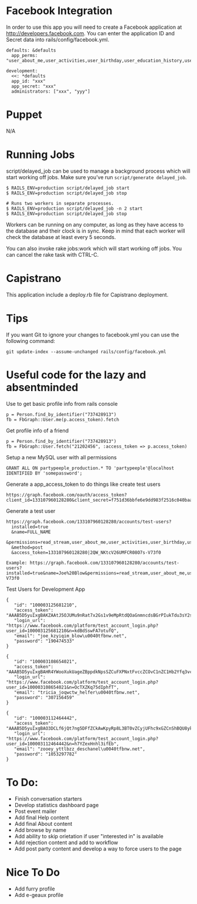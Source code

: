 # Facebook Integration
In order to use this app you will need to create a Facebook application at http://developers.facebook.com.  You can enter the application ID and Secret data into rails/config/facebook.yml.

    defaults: &defaults
      app_perms: "user_about_me,user_activities,user_birthday,user_education_history,user_events,user_groups,user_hometown,user_interests,user_likes,user_photos,user_relationships,user_relationship_details,user_religion_politics,user_work_history,email,offline_access"
  
    development: 
      <<: *defaults
      app_id: "xxx"
      app_secret: "xxx"
      administrators: ["xxx", "yyy"]

# Puppet
N/A

# Running Jobs

script/delayed_job can be used to manage a background process which will start working off jobs. Make sure you’ve run `script/generate delayed_job`.

    $ RAILS_ENV=production script/delayed_job start
    $ RAILS_ENV=production script/delayed_job stop

    # Runs two workers in separate processes.
    $ RAILS_ENV=production script/delayed_job -n 2 start
    $ RAILS_ENV=production script/delayed_job stop

Workers can be running on any computer, as long as they have access to the database and their clock is in sync. Keep in mind that each worker will check the database at least every 5 seconds.

You can also invoke rake jobs:work which will start working off jobs. You can cancel the rake task with CTRL-C.

# Capistrano

This application include a deploy.rb file for Capistrano deployment.  

# Tips

If you want Git to ignore your changes to facebook.yml you can use the following command:

    git update-index --assume-unchanged rails/config/facebook.yml
    
# Useful code for the lazy and absentminded

Use to get basic profile info from rails console

    p = Person.find_by_identifier("737428913")
    fb = FbGraph::User.me(p.access_token).fetch
    
Get profile info of a friend 

    p = Person.find_by_identifier("737428913")
    fb = FbGraph::User.fetch("21202456", :access_token => p.access_token)
    
Setup a new MySQL user with all permissions

    GRANT ALL ON partypeeple_production.* TO 'partypeeple'@localhost IDENTIFIED BY 'somepassword';

Generate a app_access_token to do things like create test users

    https://graph.facebook.com/oauth/access_token?client_id=133107960128280&client_secret=f751d36bbfe6e9dd983f2516c040baaf&grant_type=client_credentials

Generate a test user

    https://graph.facebook.com/133107960128280/accounts/test-users?
      installed=true
      &name=FULL_NAME
      &permissions=read_stream,user_about_me,user_activities,user_birthday,user_education_history,user_events,user_groups,user_hometown,user_interests,user_likes,user_photos,user_relationships,user_relationship_details,user_religion_politics,user_work_history,email,offline_access
      &method=post
      &access_token=133107960128280|2QW_NKtcV26UMFCR08O7s-V73f0

    Example: https://graph.facebook.com/133107960128280/accounts/test-users?installed=true&name=Joe%20Blow&permissions=read_stream,user_about_me,user_activities,user_birthday,user_education_history,user_events,user_groups,user_hometown,user_interests,user_likes,user_photos,user_relationships,user_relationship_details,user_religion_politics,user_work_history,email,offline_access&method=post&access_token=133107960128280|2QW_NKtcV26UMFCR08O7s-V73f0

Test Users for Development App

    {
       "id": "100003125681210",
       "access_token": "AAAB5D5yuIxgBAKZAAtJ5OJUMu9nRat7x2Gs1v9eMpRtdQOaGnmncdsBGrPIukTdu3sY2sZBBitPmKZCyTEjsufzc2vUwRMFmRlTSHZAhXAZDZD",
       "login_url": "https://www.facebook.com/platform/test_account_login.php?user_id=100003125681210&n=kdBdSswFA7otufQ",
       "email": "joe_kzyiqim_blow\u0040tfbnw.net",
       "password": "190474533"
    }
    
    {
       "id": "100003108654021",
       "access_token": "AAAB5D5yuIxgBAHR4YWooXukUageZBppdkNpsSZCuFXPNxtFvccZCOvC1nZC1Hb2Yfq3vcQffByJ1x45Kdxv465filOBDEzDlsHthtq1k2AZDZD",
       "login_url": "https://www.facebook.com/platform/test_account_login.php?user_id=100003108654021&n=OcTXZKq75dIphfT",
       "email": "tricia_joqwctw_helfer\u0040tfbnw.net",
       "password": "307156459"
    }
    
    {
       "id": "100003112464442",
       "access_token": "AAAB5D5yuIxgBAO3DCLf6jQt7ng5DFfZCkAwKpyRp8L3BT0vZCyjUFhc9xGZCnShBQU8ykI6vigDX4KDsPhQe3KBVFZBE1idrczpSNb6JugZDZD",
       "login_url": "https://www.facebook.com/platform/test_account_login.php?user_id=100003112464442&n=h7YZexHnhl3ifEb",
       "email": "zooey_yttlbzz_deschanel\u0040tfbnw.net",
       "password": "1053297782"
    }

# To Do:

* Finish conversation starters
* Develop statistics dashboard page 
* Post event mailer
* Add final Help content
* Add final About content
* Add browse by name
* Add ability to skip orietation if user "interested in" is available
* Add rejection content and add to workflow
* Add post party content and develop a way to force users to the page

# Nice To Do

* Add furry profile
* Add e-geaux profile